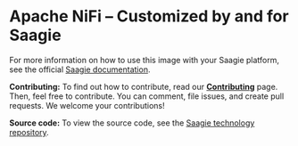 # Apache NiFi – Customized by and for Saagie

For more information on how to use this image with your Saagie platform, see the official [Saagie documentation](https://docs.saagie.io/user/latest/developer/sdk/).

**Contributing:** To find out how to contribute, read our [**Contributing**](https://github.com/saagie/technologies/blob/master/CONTRIBUTING.md) page. Then, feel free to contribute. You can comment, file issues, and create pull requests. We welcome your contributions!

**Source code:** To view the source code, see the [Saagie technology repository](https://github.com/saagie/technologies).